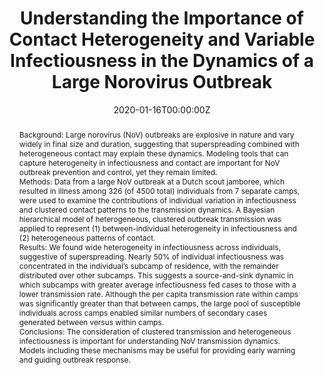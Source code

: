---
title: "Understanding the Importance of Contact Heterogeneity and Variable Infectiousness in the Dynamics of a Large Norovirus Outbreak"
authors:
- admin
- "Carly Adams"
- "Joshua Havumaki"
- "Ben Lopman"
date: "2020-01-16T00:00:00Z"
doi: "https://doi.org/10.1093/cid/ciz220"

# Schedule page publish date (NOT publication's date).
publishDate: "2021-09-01T00:00:00Z"

# Publication type.
# Legend: 0 = Uncategorized; 1 = Conference paper; 2 = Journal article;
# 3 = Preprint / Working Paper; 4 = Report; 5 = Book; 6 = Book section;
# 7 = Thesis; 8 = Patent
publication_types: ["2"]

# Publication name and optional abbreviated publication name.
publication: Clinical Infectious Diseases
publication_short: Clin. Infect. Dis.

abstract: "Background:
Large norovirus (NoV) outbreaks are explosive in nature and vary widely in final size and duration, suggesting that superspreading combined with heterogeneous contact may explain these dynamics. Modeling tools that can capture heterogeneity in infectiousness and contact are important for NoV outbreak prevention and control, yet they remain limited.



Methods:
Data from a large NoV outbreak at a Dutch scout jamboree, which resulted in illness among 326 (of 4500 total) individuals from 7 separate camps, were used to examine the contributions of individual variation in infectiousness and clustered contact patterns to the transmission dynamics. A Bayesian hierarchical model of heterogeneous, clustered outbreak transmission was applied to represent (1) between-individual heterogeneity in infectiousness and (2) heterogeneous patterns of contact.



Results:
We found wide heterogeneity in infectiousness across individuals, suggestive of superspreading. Nearly 50% of individual infectiousness was concentrated in the individual’s subcamp of residence, with the remainder distributed over other subcamps. This suggests a source-and-sink dynamic in which subcamps with greater average infectiousness fed cases to those with a lower transmission rate. Although the per capita transmission rate within camps was significantly greater than that between camps, the large pool of susceptible individuals across camps enabled similar numbers of secondary cases generated between versus within camps.



Conclusions:
The consideration of clustered transmission and heterogeneous infectiousness is important for understanding NoV transmission dynamics. Models including these mechanisms may be useful for providing early warning and guiding outbreak response."

# Summary. An optional shortened abstract.
# summary: Lorem ipsum dolor sit amet, consectetur adipiscing elit. Duis posuere tellus ac convallis placerat. Proin tincidunt magna sed ex sollicitudin condimentum.

tags:
- Heterogeneity
- Disease Outbreaks
- Norovirus

featured: false

links:
- name: Online Access
  url: https://academic.oup.com/cid/article/70/3/493/5382567?login=true
# url_pdf: 
# url_code: '#'
# url_dataset: '#'
# url_poster: '#'
# url_project: ''
# url_slides: ''
# url_source: '#'
# url_video: '#'

# Featured image
# To use, add an image named `featured.jpg/png` to your page's folder. 
# image:
#   caption: ''
#   focal_point: ""
#   preview_only: false

# Associated Projects (optional).
#   Associate this publication with one or more of your projects.
#   Simply enter your project's folder or file name without extension.
#   E.g. `internal-project` references `content/project/internal-project/index.md`.
#   Otherwise, set `projects: []`.
# projects: 

# Slides (optional).
#   Associate this publication with Markdown slides.
#   Simply enter your slide deck's filename without extension.
#   E.g. `slides: "example"` references `content/slides/example/index.md`.
#   Otherwise, set `slides: ""`.
slides: ""
---